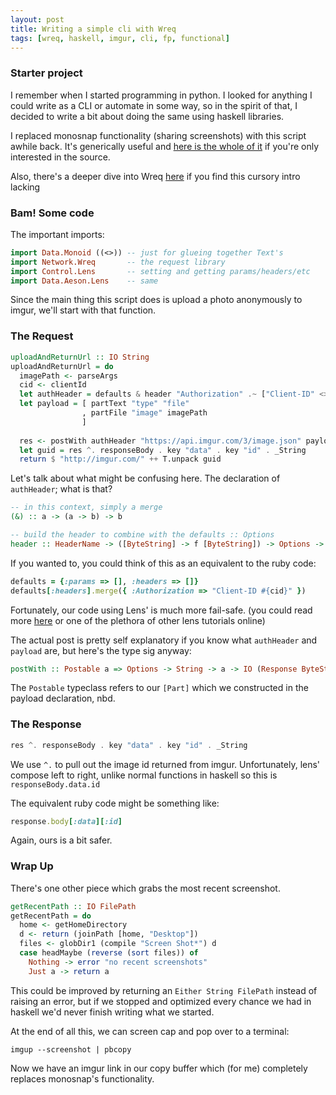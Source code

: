 ```yaml
---
layout: post
title: Writing a simple cli with Wreq
tags: [wreq, haskell, imgur, cli, fp, functional]
---
```


### Starter project

I remember when I started programming in python. I looked for anything I could
write as a CLI or automate in some way, so in the spirit of that, I decided to
write a bit about doing the same using haskell libraries. 

I replaced monosnap functionality (sharing screenshots) with this script awhile
back. It's generically useful and
[here is the whole of it](https://github.com/tippenein/imgup/blob/master/lib/Imgup.hs)
if you're only interested in the source.

Also, there's a deeper dive into Wreq
[here](http://www.serpentine.com/wreq/tutorial.html) if you find this cursory
intro lacking

### Bam! Some code

The important imports:

```haskell
import Data.Monoid ((<>)) -- just for glueing together Text's
import Network.Wreq       -- the request library
import Control.Lens       -- setting and getting params/headers/etc
import Data.Aeson.Lens    -- same
```

Since the main thing this script does is upload a photo anonymously to imgur,
we'll start with that function.

### The Request

```haskell
uploadAndReturnUrl :: IO String
uploadAndReturnUrl = do
  imagePath <- parseArgs
  cid <- clientId
  let authHeader = defaults & header "Authorization" .~ ["Client-ID" <> " " <> cid]
  let payload = [ partText "type" "file"
                , partFile "image" imagePath
                ]
                                  
  res <- postWith authHeader "https://api.imgur.com/3/image.json" payload
  let guid = res ^. responseBody . key "data" . key "id" . _String
  return $ "http://imgur.com/" ++ T.unpack guid
```

Let's talk about what might be confusing here. The declaration of `authHeader`;
what is that?

```haskell
-- in this context, simply a merge 
(&) :: a -> (a -> b) -> b

-- build the header to combine with the defaults :: Options
header :: HeaderName -> ([ByteString] -> f [ByteString]) -> Options -> Options
```

If you wanted to, you could think of this as an equivalent to the ruby code:

```ruby
defaults = {:params => [], :headers => []}
defaults[:headers].merge({ :Authorization => "Client-ID #{cid}" })
```

Fortunately, our code using Lens' is much more fail-safe. (you could read more
[here](http://lens.github.io/tutorial.html) or one of the plethora of other
lens tutorials online)

The actual post is pretty self explanatory if you know what `authHeader` and
`payload` are, but here's the type sig anyway:

```haskell
postWith :: Postable a => Options -> String -> a -> IO (Response ByteString)
```

The `Postable` typeclass refers to our `[Part]` which we
constructed in the payload declaration, nbd.

### The Response

```haskell
res ^. responseBody . key "data" . key "id" . _String
```

We use `^.` to pull out the image id returned from imgur. Unfortunately, lens'
compose left to right, unlike normal functions in haskell so this is `responseBody.data.id`

The equivalent ruby code might be something like:

```ruby
response.body[:data][:id]
```

Again, ours is a bit safer.

### Wrap Up

There's one other piece which grabs the most recent screenshot.

```haskell
getRecentPath :: IO FilePath
getRecentPath = do
  home <- getHomeDirectory
  d <- return (joinPath [home, "Desktop"])
  files <- globDir1 (compile "Screen Shot*") d
  case headMaybe (reverse (sort files)) of 
    Nothing -> error "no recent screenshots"
    Just a -> return a
```

This could be improved by returning an `Either String FilePath` instead of
raising an error, but if we stopped and optimized every chance we had in haskell
we'd never finish writing what we started.

At the end of all this, we can screen cap and pop over to a terminal:

```shell
imgup --screenshot | pbcopy
```

Now we have an imgur link in our copy buffer which (for me) completely replaces monosnap's functionality.
